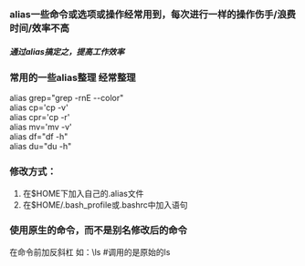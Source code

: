 ### alias一些命令或选项或操作经常用到，每次进行一样的操作伤手/浪费时间/效率不高
##### 通过alias搞定之，提高工作效率


### 常用的一些alias整理 经常整理
alias grep="grep -rnE --color"  
alias cp='cp -v'  
alias cpr='cp -r'  
alias mv='mv -v'  
alias df="df -h"  
alias du="du -h"  


### 修改方式：
1. 在$HOME下加入自己的.alias文件
2. 在$HOME/.bash_profile或.bashrc中加入语句


### 使用原生的命令，而不是别名修改后的命令
在命令前加反斜杠 如：\ls #调用的是原始的ls


